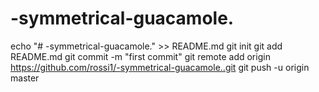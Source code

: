 # -symmetrical-guacamole.
echo "# -symmetrical-guacamole." >> README.md
git init
git add README.md
git commit -m "first commit"
git remote add origin https://github.com/rossi1/-symmetrical-guacamole..git
git push -u origin master
